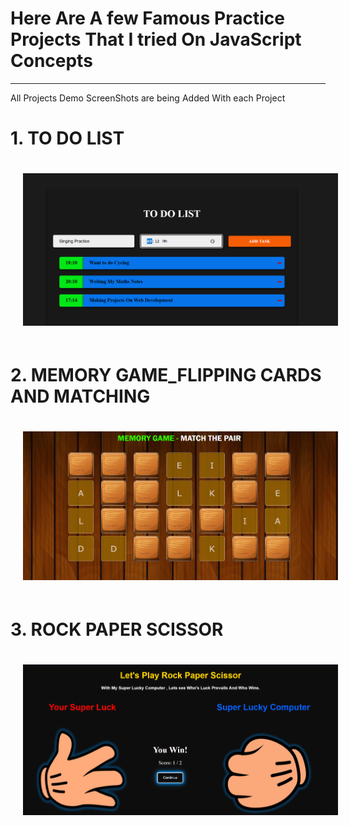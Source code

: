 # Here Are A few Famous Practice Projects That I tried On JavaScript Concepts
---
All Projects Demo ScreenShots are being Added With each Project


# 1. TO DO LIST

<img src="./TO DO LIST/Screenshots/Screenshot 2025-06-03 171146.png" alt="Image 2" style="margin: 20px;" />

# 2. MEMORY GAME_FLIPPING CARDS AND MATCHING

<img src="./Memory Game-PAIR MATCH/images/Screenshot 2025-06-13 010711.png" alt="Image 1" style="margin: 20px;"/>

# 3. ROCK PAPER SCISSOR

  <img src="./Rock,paper,Scissor game/images/Screenshot 2025-06-11 164125.png" alt="Image 1" style="margin: 20px;"/>


  
